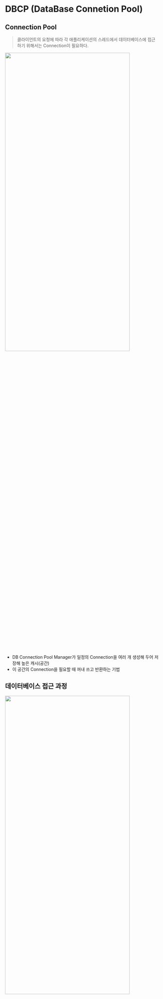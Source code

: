# DBCP (DataBase Connetion Pool)

## Connection Pool

> 클라이언트의 요청에 따라 각 애플리케이션의 스레드에서 데이터베이스에 접근하기 위해서는 Connection이 필요하다.

<img src="https://github.com/Ahrang777/CS-Study/assets/72875528/4610a1f2-0105-476d-bc2a-d967e7459e43" width="90%" height="50%"/>

- DB Connection Pool Manager가 일정의 Connection을 여러 개 생성해 두어 저장해 높은 캐시(공간)
- 이 공간의 Connection을 필요할 때 꺼내 쓰고 반환하는 기법

## 데이터베이스 접근 과정

<img src="https://github.com/Ahrang777/CS-Study/assets/72875528/884e751a-a224-469b-9f85-31506a0b9775" width="90%" height="50%"/>

1. 웹 컨테이너가 실행되면 데이터베이스와 연결된 Connection 객체들을 미리 생성해 Pool에 저장한다.
2. 클라이언트 요청 시 Pool에서 Connection 객체를 가져와 데이터베이스에 접근한다.
3. 요청 처리가 끝나면 사용된 Connection 객체를 다시 Pool에 반환한다.
4. 남은 Connection이 없다면 해당 클라이언트는 대기 상태로 전환시키고, Pool에 Connection이 반환되면 대기 상태에 있는 클라이언트에게 순차적으로 제공한다.

## 장점

- 매 연결마다 Connection 객체를 생성하고 소멸시키는 비용을 줄일 수 있다.
- 미리 생성된 Connection 객체를 사용하기 때문에 DB 접근 시간이 단축된다.
- DB에 접근하는 Connection의 수를 제한하여, 메모리와 DB에 걸리는 부하를 조정할 수 있다.

## 커넥션 풀과 스레드 풀

### Thread Pool
> 매 요청마다 요청을 처리할 Thread를 만드는것이 아닌, 미리 생성한 pool 내의 Thread를 소멸시키지 않고 재사용하여 효율적으로 자원을 활용하는 기법

- WAS(Web Application Server)에서 Thread pool과 Connection pool내의 Thread와 Connection의 수는 직접적으로 메모리와 관련이 있기 때문에 많이 사용하면 할 수록 메모리를 많이 점유하게 된다. 그렇다고 반대로 메모리를 위해 적게 지정한다면 서버에서는 많은 요청을 처리하지 못하고 대기 할 수 밖에 없다.
- 보통 WAS의 Thread의 수가 Conncetion의 수보다 많은 것이 좋은데, 그 이유는 모든 요청이 DB에 접근하는 작업이 아니기 때문이다.

## 참고

https://tech-interview.tistory.com/218  
https://d2.naver.com/helloworld/5102792
